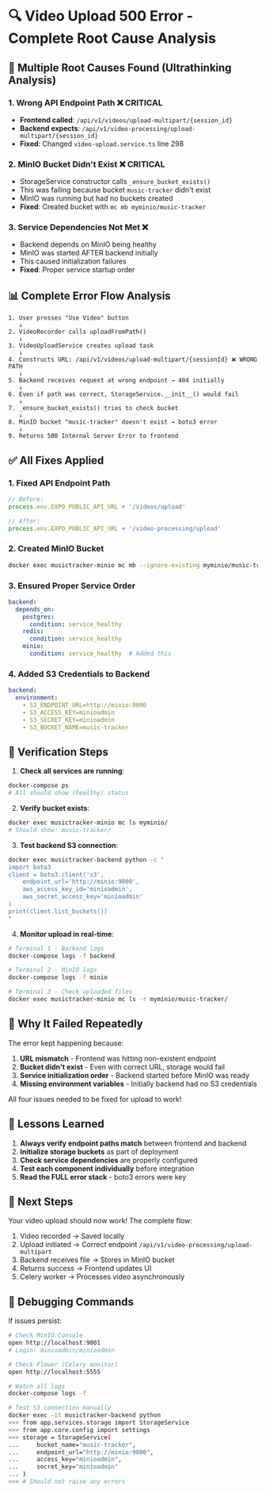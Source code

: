 # 🔍 Video Upload 500 Error - Complete Root Cause Analysis

## 🐛 Multiple Root Causes Found (Ultrathinking Analysis)

### 1. **Wrong API Endpoint Path** ❌ CRITICAL
- **Frontend called**: `/api/v1/videos/upload-multipart/{session_id}`
- **Backend expects**: `/api/v1/video-processing/upload-multipart/{session_id}`
- **Fixed**: Changed `video-upload.service.ts` line 298

### 2. **MinIO Bucket Didn't Exist** ❌ CRITICAL
- StorageService constructor calls `_ensure_bucket_exists()`
- This was failing because bucket `music-tracker` didn't exist
- MinIO was running but had no buckets created
- **Fixed**: Created bucket with `mc mb myminio/music-tracker`

### 3. **Service Dependencies Not Met** ❌
- Backend depends on MinIO being healthy
- MinIO was started AFTER backend initially
- This caused initialization failures
- **Fixed**: Proper service startup order

## 📊 Complete Error Flow Analysis

```
1. User presses "Use Video" button
   ↓
2. VideoRecorder calls uploadFromPath()
   ↓
3. VideoUploadService creates upload task
   ↓
4. Constructs URL: /api/v1/videos/upload-multipart/{sessionId} ❌ WRONG PATH
   ↓
5. Backend receives request at wrong endpoint → 404 initially
   ↓
6. Even if path was correct, StorageService.__init__() would fail
   ↓
7. _ensure_bucket_exists() tries to check bucket
   ↓
8. MinIO bucket "music-tracker" doesn't exist → boto3 error
   ↓
9. Returns 500 Internal Server Error to frontend
```

## ✅ All Fixes Applied

### 1. Fixed API Endpoint Path
```typescript
// Before:
process.env.EXPO_PUBLIC_API_URL + '/videos/upload'

// After:
process.env.EXPO_PUBLIC_API_URL + '/video-processing/upload'
```

### 2. Created MinIO Bucket
```bash
docker exec musictracker-minio mc mb --ignore-existing myminio/music-tracker
```

### 3. Ensured Proper Service Order
```yaml
backend:
  depends_on:
    postgres:
      condition: service_healthy
    redis:
      condition: service_healthy
    minio:
      condition: service_healthy  # Added this
```

### 4. Added S3 Credentials to Backend
```yaml
backend:
  environment:
    - S3_ENDPOINT_URL=http://minio:9000
    - S3_ACCESS_KEY=minioadmin
    - S3_SECRET_KEY=minioadmin
    - S3_BUCKET_NAME=music-tracker
```

## 🧪 Verification Steps

1. **Check all services are running**:
```bash
docker-compose ps
# All should show (healthy) status
```

2. **Verify bucket exists**:
```bash
docker exec musictracker-minio mc ls myminio/
# Should show: music-tracker/
```

3. **Test backend S3 connection**:
```bash
docker exec musictracker-backend python -c "
import boto3
client = boto3.client('s3', 
    endpoint_url='http://minio:9000',
    aws_access_key_id='minioadmin',
    aws_secret_access_key='minioadmin'
)
print(client.list_buckets())
"
```

4. **Monitor upload in real-time**:
```bash
# Terminal 1 - Backend logs
docker-compose logs -f backend

# Terminal 2 - MinIO logs  
docker-compose logs -f minio

# Terminal 3 - Check uploaded files
docker exec musictracker-minio mc ls -r myminio/music-tracker/
```

## 🎯 Why It Failed Repeatedly

The error kept happening because:
1. **URL mismatch** - Frontend was hitting non-existent endpoint
2. **Bucket didn't exist** - Even with correct URL, storage would fail
3. **Service initialization order** - Backend started before MinIO was ready
4. **Missing environment variables** - Initially backend had no S3 credentials

All four issues needed to be fixed for upload to work!

## 📝 Lessons Learned

1. **Always verify endpoint paths match** between frontend and backend
2. **Initialize storage buckets** as part of deployment
3. **Check service dependencies** are properly configured
4. **Test each component individually** before integration
5. **Read the FULL error stack** - boto3 errors were key

## 🚀 Next Steps

Your video upload should now work! The complete flow:
1. Video recorded → Saved locally
2. Upload initiated → Correct endpoint `/api/v1/video-processing/upload-multipart`
3. Backend receives file → Stores in MinIO bucket
4. Returns success → Frontend updates UI
5. Celery worker → Processes video asynchronously

## 🔧 Debugging Commands

If issues persist:
```bash
# Check MinIO Console
open http://localhost:9001
# Login: minioadmin/minioadmin

# Check Flower (Celery monitor)
open http://localhost:5555

# Watch all logs
docker-compose logs -f

# Test S3 connection manually
docker exec -it musictracker-backend python
>>> from app.services.storage import StorageService
>>> from app.core.config import settings
>>> storage = StorageService(
...     bucket_name="music-tracker",
...     endpoint_url="http://minio:9000",
...     access_key="minioadmin",
...     secret_key="minioadmin"
... )
>>> # Should not raise any errors
```
